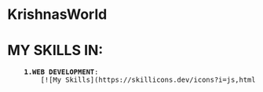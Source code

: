 # KrishnasWorld

<b><h1>MY SKILLS IN:</h1></b>

<pre>   <b> 1.WEB DEVELOPMENT</b>:
        [![My Skills](https://skillicons.dev/icons?i=js,html,css,bootstrap&theme=dark)](https://skillicons.dev)
